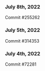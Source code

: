 ### July 8th, 2022

Commit #255262

### July 5th, 2022

Commit #314353


### July 4th, 2022

Commit #72281
